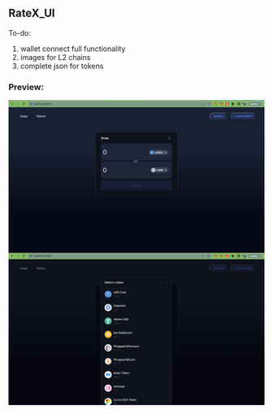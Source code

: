 ## RateX_UI

To-do:
1. wallet connect full functionality
2. images for L2 chains
3. complete json for tokens

### Preview: 

<img src="public/Ratex1.png"
alt="Sql to Mongo parser"
style="float: left; margin-right: 10px;" />


<img src="public/Ratex2.png"
alt="Sql to Mongo parser"
style="float: left; margin-right: 10px;" />